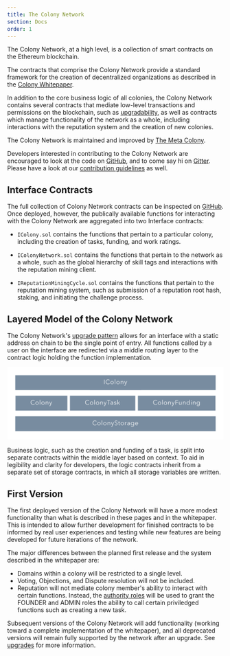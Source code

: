 ```yaml
---
title: The Colony Network
section: Docs
order: 1
---
```


The Colony Network, at a high level, is a collection of smart contracts on the Ethereum blockchain.

The contracts that comprise the Colony Network provide a standard framework for the creation of decentralized organizations as described in the [Colony Whitepaper](https://colony.io/whitepaper.pdf).

In addition to the core business logic of all colonies, the Colony Network contains several contracts that mediate low-level transactions and permissions on the blockchain, such as [upgradability](/colonynetwork/docs-upgrades-to-the-colony-network/), as well as contracts which manage functionality of the network as a whole, including interactions with the reputation system and the creation of new colonies.

The Colony Network is maintained and improved by [The Meta Colony](/colonynetwork/docs-the-meta-colony-and-clny/).

Developers interested in contributing to the Colony Network are encouraged to look at the code on [GitHub](https://github.com/JoinColony/colonyNetwork), and to come say hi on [Gitter](https://gitter.im/JoinColony/colonyNetwork). Please have a look at our [contribution guidelines](https://github.com/JoinColony/colonyNetwork/blob/develop/docs/CONTRIBUTING.md) as well.

## Interface Contracts
The full collection of Colony Network contracts can be inspected on [GitHub](https://github.com/JoinColony/colonyNetwork). Once deployed, however, the publically available functions for interacting with the Colony Network are aggregated into two Interface contracts:

* `IColony.sol` contains the functions that pertain to a particular colony, including the creation of tasks, funding, and work ratings.

* `IColonyNetwork.sol` contains the functions that pertain to the network as a whole, such as the global hierarchy of skill tags and interactions with the reputation mining client.

* `IReputationMiningCycle.sol` contains the functions that pertain to the reputation mining system, such as submission of a reputation root hash, staking, and initiating the challenge process.

## Layered Model of the Colony Network
The Colony Network's [upgrade pattern](https://docs.colony.io/colonynetwork/docs-upgrades-to-the-colony-network/) allows for an interface with a static address on chain to be the single point of entry. All functions called by a user on the interface are redirected via a middle routing layer to the contract logic holding the function implementation.

![Colony_Layers](img/storage_1.png)

Business logic, such as the creation and funding of a task, is split into separate contracts within the middle layer based on context. To aid in legibility and clarity for developers, the logic contracts inherit from a separate set of storage contracts, in which all storage variables are written.

## First Version
The first deployed version of the Colony Network will have a more modest functionality than what is described in these pages and in the whitepaper. This is intended to allow further development for finished contracts to be informed by real user experiences and testing while new features are being developed for future iterations of the network.

The major differences between the planned first release and the system described in the whitepaper are:

* Domains within a colony will be restricted to a single level.
* Voting, Objections, and Dispute resolution will not be included.
* Reputation will not mediate colony member's ability to interact with certain functions. Instead, the [authority roles](/colonyjs/docs-authority/) will be used to grant the FOUNDER and ADMIN roles the ability to call certain priviledged functions such as creating a new task.

Subsequent versions of the Colony Network will add functionality (working toward a complete implementation of the whitepaper), and all deprecated versions will remain fully supported by the network after an upgrade. See [upgrades](/colonynetwork/docs-upgrades-to-the-colony-network/) for more information.
